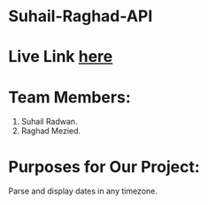 # Suhail-Raghad-API
# Live Link [here](https://gsg-fc02.github.io/Suhail-Raghad-API/)

# Team Members:
1. Suhail Radwan.
2. Raghad Mezied.

# Purposes for Our Project:
Parse and display dates in any timezone.


